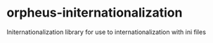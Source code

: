 # orpheus-initernationalization
Initernationalization library for use to internationalization with ini files
